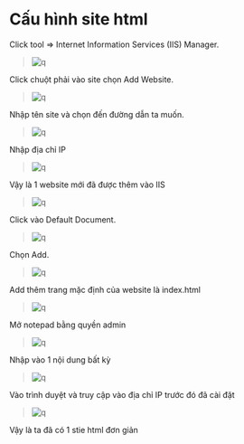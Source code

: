 # Cấu hình site html 
Click tool => Internet Information Services (IIS) Manager.

> ![q](https://f5-zpcloud.zdn.vn/8501553862062797386/2a9f475181554c0b1544.jpg)

Click chuột phải vào site chọn Add Website.

> ![q](https://f4-zpcloud.zdn.vn/1450006581571575670/24cc460280064d581417.jpg)

Nhập tên site và chọn đến đường dẫn ta muốn.

> ![q](https://f5-zpcloud.zdn.vn/6049388884518040705/de0777ceb1ca7c9425db.jpg)

Nhập địa chỉ IP
> ![q](https://f5-zpcloud.zdn.vn/4406703477353431809/9f3640fd86f94ba712e8.jpg)

Vậy là 1 website mới đã được thêm vào IIS

> ![q](https://f5-zpcloud.zdn.vn/7702348653818464905/61da962e502a9d74c43b.jpg)

Click vào Default Document.

> ![q](https://f5-zpcloud.zdn.vn/7169045046219299361/b8f72800ee04235a7a15.jpg)

Chọn Add.

> ![q](https://f4-zpcloud.zdn.vn/5944054537626001966/1c1e4eee88ea45b41cfb.jpg)

Add thêm trang mặc định của website là index.html

> ![q](https://f5-zpcloud.zdn.vn/1687265081731768681/dc349bc65dc2909cc9d3.jpg)

Mở notepad bằng quyền admin

> ![q](https://f4-zpcloud.zdn.vn/5199517894918109732/5c801673d0771d294466.jpg)

Nhập vào 1 nội dung bất kỳ

> ![q](https://f5-zpcloud.zdn.vn/1727029767297735419/a19eda621c66d1388877.jpg)

Vào trình duyệt và truy cập vào địa chỉ IP trước đó đã cài đặt

> ![q](https://f4-zpcloud.zdn.vn/8666829312709364637/c4b842458441491f1050.jpg)

Vậy là ta đã có 1 stie html đơn giản
